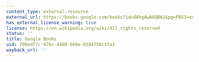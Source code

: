 ```yaml
---
content_type: external-resource
external_url: https://books.google.com/books?id=OAhgAwAAQBAJ&pg=PA53=onepage#v=onepage&q&f=false
has_external_license_warning: true
license: https://en.wikipedia.org/wiki/All_rights_reserved
status: ''
title: Google Books
uid: 700edf7c-976c-44d0-966e-6584750c1fa1
wayback_url: ''
---
```

